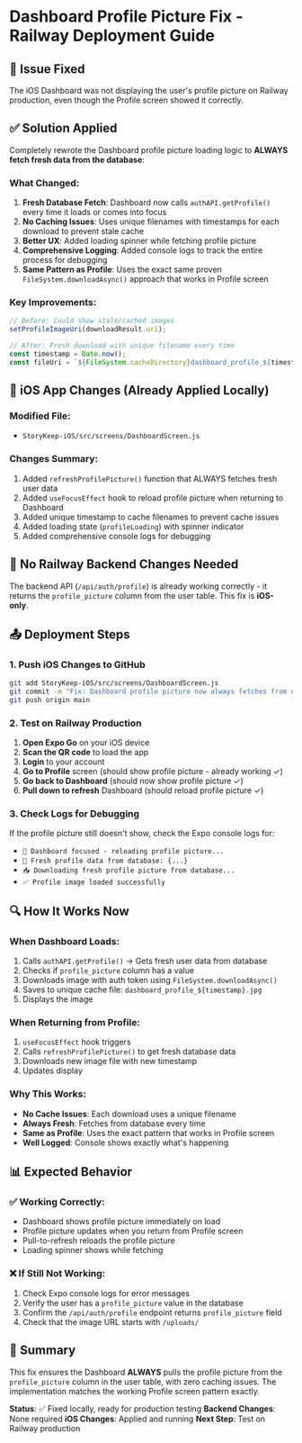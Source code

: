 # Dashboard Profile Picture Fix - Railway Deployment Guide

## 🔧 Issue Fixed
The iOS Dashboard was not displaying the user's profile picture on Railway production, even though the Profile screen showed it correctly.

## ✅ Solution Applied
Completely rewrote the Dashboard profile picture loading logic to **ALWAYS fetch fresh data from the database**:

### What Changed:
1. **Fresh Database Fetch**: Dashboard now calls `authAPI.getProfile()` every time it loads or comes into focus
2. **No Caching Issues**: Uses unique filenames with timestamps for each download to prevent stale cache
3. **Better UX**: Added loading spinner while fetching profile picture
4. **Comprehensive Logging**: Added console logs to track the entire process for debugging
5. **Same Pattern as Profile**: Uses the exact same proven `FileSystem.downloadAsync()` approach that works in Profile screen

### Key Improvements:
```javascript
// Before: Could show stale/cached images
setProfileImageUri(downloadResult.uri);

// After: Fresh download with unique filename every time
const timestamp = Date.now();
const fileUri = `${FileSystem.cacheDirectory}dashboard_profile_${timestamp}.jpg`;
```

## 📱 iOS App Changes (Already Applied Locally)

### Modified File:
- `StoryKeep-iOS/src/screens/DashboardScreen.js`

### Changes Summary:
1. Added `refreshProfilePicture()` function that ALWAYS fetches fresh user data
2. Added `useFocusEffect` hook to reload profile picture when returning to Dashboard
3. Added unique timestamp to cache filenames to prevent cache issues
4. Added loading state (`profileLoading`) with spinner indicator
5. Added comprehensive console logs for debugging

## 🚂 No Railway Backend Changes Needed

The backend API (`/api/auth/profile`) is already working correctly - it returns the `profile_picture` column from the user table. This fix is **iOS-only**.

## 📤 Deployment Steps

### 1. Push iOS Changes to GitHub
```bash
git add StoryKeep-iOS/src/screens/DashboardScreen.js
git commit -m "Fix: Dashboard profile picture now always fetches from database"
git push origin main
```

### 2. Test on Railway Production
1. **Open Expo Go** on your iOS device
2. **Scan the QR code** to load the app
3. **Login** to your account
4. **Go to Profile** screen (should show profile picture - already working ✓)
5. **Go back to Dashboard** (should now show profile picture ✓)
6. **Pull down to refresh** Dashboard (should reload profile picture ✓)

### 3. Check Logs for Debugging
If the profile picture still doesn't show, check the Expo console logs for:
- `📱 Dashboard focused - reloading profile picture...`
- `👤 Fresh profile data from database: {...}`
- `📥 Downloading fresh profile picture from database...`
- `✅ Profile image loaded successfully`

## 🔍 How It Works Now

### When Dashboard Loads:
1. Calls `authAPI.getProfile()` → Gets fresh user data from database
2. Checks if `profile_picture` column has a value
3. Downloads image with auth token using `FileSystem.downloadAsync()`
4. Saves to unique cache file: `dashboard_profile_${timestamp}.jpg`
5. Displays the image

### When Returning from Profile:
1. `useFocusEffect` hook triggers
2. Calls `refreshProfilePicture()` to get fresh database data
3. Downloads new image file with new timestamp
4. Updates display

### Why This Works:
- **No Cache Issues**: Each download uses a unique filename
- **Always Fresh**: Fetches from database every time
- **Same as Profile**: Uses the exact pattern that works in Profile screen
- **Well Logged**: Console shows exactly what's happening

## 📊 Expected Behavior

### ✅ Working Correctly:
- Dashboard shows profile picture immediately on load
- Profile picture updates when you return from Profile screen
- Pull-to-refresh reloads the profile picture
- Loading spinner shows while fetching

### ❌ If Still Not Working:
1. Check Expo console logs for error messages
2. Verify the user has a `profile_picture` value in the database
3. Confirm the `/api/auth/profile` endpoint returns `profile_picture` field
4. Check that the image URL starts with `/uploads/`

## 🎯 Summary

This fix ensures the Dashboard **ALWAYS** pulls the profile picture from the `profile_picture` column in the user table, with zero caching issues. The implementation matches the working Profile screen pattern exactly.

**Status**: ✅ Fixed locally, ready for production testing
**Backend Changes**: None required
**iOS Changes**: Applied and running
**Next Step**: Test on Railway production
